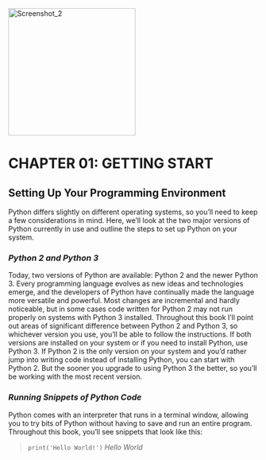 <img width="256" alt="Screenshot_2" src="https://user-images.githubusercontent.com/109170970/184507485-c45c37ea-f200-4e3b-950b-9c9fba7ddcd4.png">

# **CHAPTER 01: GETTING START**

## **Setting Up Your Programming Environment**
Python differs slightly on different operating systems, so you’ll need to keep a few considerations in mind. Here, we’ll look at the two major versions of Python currently in use and outline the steps to set up Python on your system. 

### ***Python 2 and Python 3***
Today, two versions of Python are available: Python 2 and the newer Python 3. Every programming language evolves as new ideas and technologies emerge, and the developers of Python have continually made the language more versatile and powerful. Most changes are incremental and hardly noticeable, but in some cases code written for Python 2 may not run properly on systems with Python 3 installed. Throughout this book I’ll point out areas of significant difference between Python 2 and Python 3, so whichever version you use, you’ll be able to follow the instructions. If both versions are installed on your system or if you need to install Python, use Python 3. If Python 2 is the only version on your system and you’d rather jump into writing code instead of installing Python, you can start with Python 2. But the sooner you upgrade to using Python 3 the better, so you’ll be working with the most recent version.

### ***Running Snippets of Python Code***
Python comes with an interpreter that runs in a terminal window, allowing you to try bits of Python without having to save and run an entire program. Throughout this book, you’ll see snippets that look like this:
  > `print('Hello World!')` 
  *Hello World*
 
